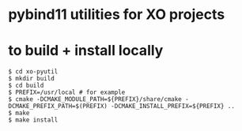 # pybind11 utilities for XO projects

# to build + install locally

```
$ cd xo-pyutil
$ mkdir build
$ cd build
$ PREFIX=/usr/local # for example
$ cmake -DCMAKE_MODULE_PATH=${PREFIX}/share/cmake -DCMAKE_PREFIX_PATH=$(PREFIX) -DCMAKE_INSTALL_PREFIX=${PREFIX} ..
$ make
$ make install
```
